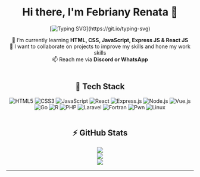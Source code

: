 <div align="center">

# Hi there, I'm Febriany Renata 👋

[![Typing SVG](https://readme-typing-svg.herokuapp.com?font=Fira+Code&size=25&duration=3000&pause=1000&color=4FACFE&center=true&vCenter=true&width=600&lines=I'm+Web+Developer+%26+DevOps+Engineer;Always+Learning+New+Things;Welcome+to+My+GitHub+Profile!)](https://git.io/typing-svg)

🌱 I’m currently learning **HTML, CSS, JavaScript, Express JS & React JS**  
🤝 I want to collaborate on projects to improve my skills and hone my work skills  
📫 Reach me via **Discord or WhatsApp**

<!-- Garis gradient biru ungu -->
<img src="https://img.shields.io/badge/-‎-000000?style=flat&logo=none&labelColor=4facfe&color=purple&link=" width="100%" height="3px"/>

## 🚀 Tech Stack
![HTML5](https://img.shields.io/badge/html5-%23E34F26.svg?style=for-the-badge&logo=html5&logoColor=white)
![CSS3](https://img.shields.io/badge/css3-%231572B6.svg?style=for-the-badge&logo=css3&logoColor=white)
![JavaScript](https://img.shields.io/badge/javascript-%23323330.svg?style=for-the-badge&logo=javascript&logoColor=%23F7DF1E)
![React](https://img.shields.io/badge/react-%2320232a.svg?style=for-the-badge&logo=react&logoColor=%2361DAFB)
![Express.js](https://img.shields.io/badge/express.js-%23404d59.svg?style=for-the-badge&logo=express&logoColor=%2361DAFB)
![Node.js](https://img.shields.io/badge/node.js-6DA55F?style=for-the-badge&logo=node.js&logoColor=white)
![Vue.js](https://img.shields.io/badge/vue.js-%2335495e.svg?style=for-the-badge&logo=vue.js&logoColor=%234FC08D)
![Go](https://img.shields.io/badge/go-%2300ADD8.svg?style=for-the-badge&logo=go&logoColor=white)
![R](https://img.shields.io/badge/r-%23276DC3.svg?style=for-the-badge&logo=r&logoColor=white)
![PHP](https://img.shields.io/badge/php-%23777BB4.svg?style=for-the-badge&logo=php&logoColor=white)
![Laravel](https://img.shields.io/badge/laravel-%23FF2D20.svg?style=for-the-badge&logo=laravel&logoColor=white)
![Fortran](https://img.shields.io/badge/fortran-%23734F96.svg?style=for-the-badge&logo=fortran&logoColor=white)
![Pwn](https://img.shields.io/badge/pwn-%23000000.svg?style=for-the-badge&logo=linux&logoColor=white)
![Linux](https://img.shields.io/badge/linux-%23FCC624.svg?style=for-the-badge&logo=linux&logoColor=black)

<!-- Garis gradient biru ungu -->
<img src="https://img.shields.io/badge/-‎-000000?style=flat&logo=none&labelColor=4facfe&color=purple&link=" width="100%" height="3px"/>

## ⚡ GitHub Stats
![](https://github-readme-stats.vercel.app/api?username=FebrianyRenata02&show_icons=true&theme=radical)  
![](https://github-readme-streak-stats.herokuapp.com/?user=FebrianyRenata02&theme=radical)  
![](https://github-readme-stats.vercel.app/api/top-langs/?username=FebrianyRenata02&layout=compact&theme=radical)

---

</div>
